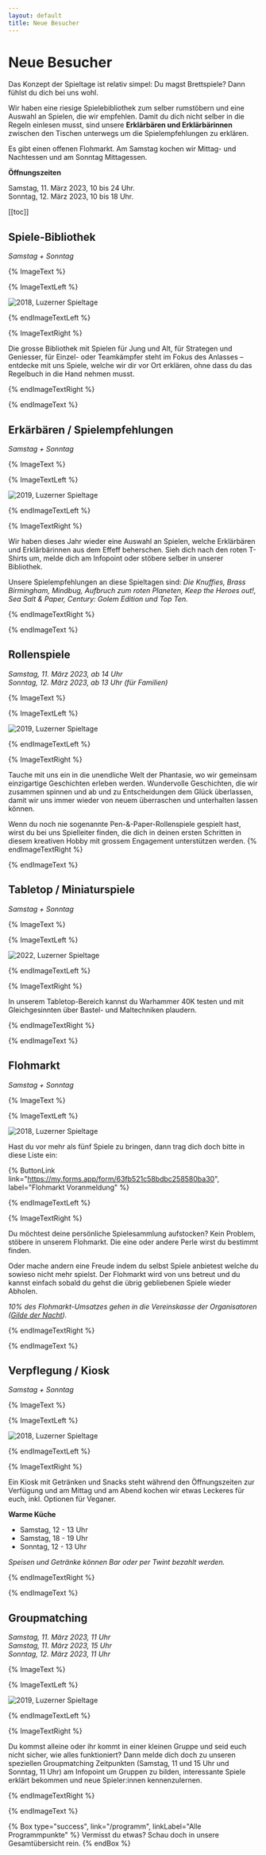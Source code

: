 ```yaml
---
layout: default
title: Neue Besucher
---
```


# Neue Besucher

Das Konzept der Spieltage ist relativ simpel: Du magst Brettspiele? Dann fühlst du dich bei uns wohl.

Wir haben eine riesige Spielebibliothek zum selber rumstöbern und eine Auswahl an Spielen, die wir empfehlen. Damit du dich nicht selber in die Regeln einlesen musst, sind unsere **Erklärbären und Erklärbärinnen** zwischen den Tischen unterwegs um die Spielempfehlungen zu erklären.

Es gibt einen offenen Flohmarkt. Am Samstag kochen wir Mittag- und Nachtessen und am Sonntag Mittagessen.

**Öffnungszeiten**

Samstag, 11. März 2023, 10 bis 24 Uhr.\
Sonntag, 12. März 2023, 10 bis 18 Uhr.

[[toc]]

## Spiele-Bibliothek

_Samstag + Sonntag_

{% ImageText %}

{% ImageTextLeft %}

![2018, Luzerner Spieltage](../images/2018-spieltage-02.jpg)

{% endImageTextLeft %}

{% ImageTextRight %}

Die grosse Bibliothek mit Spielen für Jung und Alt, für Strategen und Geniesser, für Einzel- oder Teamkämpfer steht im Fokus des Anlasses – entdecke mit uns Spiele, welche wir dir vor Ort erklären, ohne dass du das Regelbuch in die Hand nehmen musst.

{% endImageTextRight %}

{% endImageText %}

## Erkärbären / Spielempfehlungen

_Samstag + Sonntag_

{% ImageText %}

{% ImageTextLeft %}

![2019, Luzerner Spieltage](../images/2019-spieltage-11.jpg)

{% endImageTextLeft %}

{% ImageTextRight %}

Wir haben dieses Jahr wieder eine Auswahl an Spielen, welche Erklärbären und Erklärbärinnen aus dem Effeff beherschen. Sieh dich nach den roten T-Shirts um, melde dich am Infopoint oder stöbere selber in unserer Bibliothek.

Unsere Spielempfehlungen an diese Spieltagen sind: _Die Knuffies, Brass Birmingham, Mindbug, Aufbruch zum roten Planeten, Keep the Heroes out!, Sea Salt & Paper, Century: Golem Edition und Top Ten._

{% endImageTextRight %}

{% endImageText %}

## Rollenspiele

_Samstag, 11. März 2023, ab 14 Uhr_\
_Sonntag, 12. März 2023, ab 13 Uhr (für Familien)_

{% ImageText %}

{% ImageTextLeft %}

![2019, Luzerner Spieltage](../images/2019-spieltage-09.jpg)

{% endImageTextLeft %}

{% ImageTextRight %}

Tauche mit uns ein in die unendliche Welt der Phantasie, wo wir gemeinsam einzigartige Geschichten erleben werden. Wundervolle Geschichten, die wir zusammen spinnen und ab und zu Entscheidungen dem Glück überlassen, damit wir uns immer wieder von neuem überraschen und unterhalten lassen können.

Wenn du noch nie sogenannte Pen-&-Paper-Rollenspiele gespielt hast, wirst du bei uns Spielleiter finden, die dich in deinen ersten Schritten in diesem kreativen Hobby mit grossem Engagement unterstützen werden.
{% endImageTextRight %}

{% endImageText %}

## Tabletop / Miniaturspiele

_Samstag + Sonntag_

{% ImageText %}

{% ImageTextLeft %}

![2022, Luzerner Spieltage](../images/2022-spieltage-07.jpg)

{% endImageTextLeft %}

{% ImageTextRight %}

In unserem Tabletop-Bereich kannst du Warhammer 40K testen und mit Gleichgesinnten über Bastel- und Maltechniken plaudern.

{% endImageTextRight %}

{% endImageText %}

## Flohmarkt

_Samstag + Sonntag_

{% ImageText %}

{% ImageTextLeft %}

![2018, Luzerner Spieltage](../images/2019-spieltage-08.jpg)

Hast du vor mehr als fünf Spiele zu bringen, dann trag dich doch bitte in diese Liste ein:

{% ButtonLink link="https://my.forms.app/form/63fb521c58bdbc258580ba30", label="Flohmarkt Voranmeldung" %}

{% endImageTextLeft %}

{% ImageTextRight %}

Du möchtest deine persönliche Spielesammlung aufstocken? Kein Problem, stöbere in unserem Flohmarkt. Die eine oder andere Perle wirst du bestimmt finden.

Oder mache andern eine Freude indem du selbst Spiele anbietest welche du sowieso nicht mehr spielst. Der Flohmarkt wird von uns betreut und du kannst einfach sobald du gehst die übrig gebliebenen Spiele wieder Abholen.

_10% des Flohmarkt-Umsatzes gehen in die Vereinskasse der Organisatoren ([Gilde der Nacht](https://gildedernacht.ch/))._

{% endImageTextRight %}

{% endImageText %}

## Verpflegung / Kiosk

_Samstag + Sonntag_

{% ImageText %}

{% ImageTextLeft %}

![2018, Luzerner Spieltage](../images/2018-spieltage-10.jpg)

{% endImageTextLeft %}

{% ImageTextRight %}

Ein Kiosk mit Getränken und Snacks steht während den Öffnungszeiten zur Verfügung und am Mittag und am Abend kochen wir etwas Leckeres für euch, inkl. Optionen für Veganer.

**Warme Küche**

- Samstag, 12 - 13 Uhr
- Samstag, 18 - 19 Uhr
- Sonntag, 12 - 13 Uhr

_Speisen und Getränke können Bar oder per Twint bezahlt werden._

{% endImageTextRight %}

{% endImageText %}

## Groupmatching

_Samstag, 11. März 2023, 11 Uhr_\
_Samstag, 11. März 2023, 15 Uhr_\
_Sonntag, 12. März 2023, 11 Uhr_

{% ImageText %}

{% ImageTextLeft %}

![2019, Luzerner Spieltage](../images/2019-spieltage-13.jpg)

{% endImageTextLeft %}

{% ImageTextRight %}

Du kommst alleine oder ihr kommt in einer kleinen Gruppe und seid euch nicht sicher, wie alles funktioniert? Dann melde dich doch zu unseren speziellen Groupmatching Zeitpunkten (Samstag, 11 und 15 Uhr und Sonntag, 11 Uhr) am Infopoint um Gruppen zu bilden, interessante Spiele erklärt bekommen und neue Spieler:innen kennenzulernen.

{% endImageTextRight %}

{% endImageText %}

{% Box type="success", link="/programm", linkLabel="Alle Programmpunkte" %}
Vermisst du etwas? Schau doch in unsere Gesamtübersicht rein.
{% endBox %}
